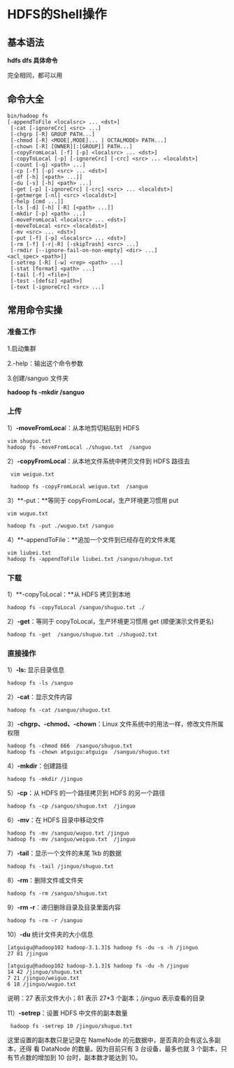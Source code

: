 # HDFS的Shell操作

## **基本语法** 

**hdfs dfs 具体命令**

完全相同，都可以用



## 命令大全

```
bin/hadoop fs
[-appendToFile <localsrc> ... <dst>]
 [-cat [-ignoreCrc] <src> ...]
 [-chgrp [-R] GROUP PATH...]
 [-chmod [-R] <MODE[,MODE]... | OCTALMODE> PATH...]
 [-chown [-R] [OWNER][:[GROUP]] PATH...]
 [-copyFromLocal [-f] [-p] <localsrc> ... <dst>]
 [-copyToLocal [-p] [-ignoreCrc] [-crc] <src> ... <localdst>]
 [-count [-q] <path> ...]
 [-cp [-f] [-p] <src> ... <dst>]
 [-df [-h] [<path> ...]]
 [-du [-s] [-h] <path> ...]
 [-get [-p] [-ignoreCrc] [-crc] <src> ... <localdst>]
 [-getmerge [-nl] <src> <localdst>]
 [-help [cmd ...]]
 [-ls [-d] [-h] [-R] [<path> ...]]
 [-mkdir [-p] <path> ...]
 [-moveFromLocal <localsrc> ... <dst>]
 [-moveToLocal <src> <localdst>]
 [-mv <src> ... <dst>]
 [-put [-f] [-p] <localsrc> ... <dst>]
 [-rm [-f] [-r|-R] [-skipTrash] <src> ...]
 [-rmdir [--ignore-fail-on-non-empty] <dir> ...]
<acl_spec> <path>]]
 [-setrep [-R] [-w] <rep> <path> ...]
 [-stat [format] <path> ...]
 [-tail [-f] <file>]
 [-test -[defsz] <path>]
 [-text [-ignoreCrc] <src> ...]
```



## 常用命令实操

### 准备工作

1.启动集群

2.-help：输出这个命令参数

3.创建/sanguo 文件夹

**hadoop fs -mkdir /sanguo**



### 上传

1）**-moveFromLoca**l：从本地剪切粘贴到 HDFS

```shell
vim shuguo.txt
hadoop fs -moveFromLocal ./shuguo.txt  /sanguo
```



2）**-copyFromLocal**：从本地文件系统中拷贝文件到 HDFS 路径去

```shell
 vim weiguo.txt

 hadoop fs -copyFromLocal weiguo.txt  /sanguo
```



3）**-put：**等同于 copyFromLocal，生产环境更习惯用 put

```shell
vim wuguo.txt

hadoop fs -put ./wuguo.txt /sanguo
```



4）**-appendToFile：**追加一个文件到已经存在的文件末尾

```shell
vim liubei.txt
hadoop fs -appendToFile liubei.txt /sanguo/shuguo.txt
```



### 下载

1）**-copyToLocal：**从 HDFS 拷贝到本地

```shell
hadoop fs -copyToLocal /sanguo/shuguo.txt ./
```



2）**-get**：等同于 copyToLocal，生产环境更习惯用 get (顺便演示文件更名)

```shell
hadoop fs -get  /sanguo/shuguo.txt ./shuguo2.txt
```



### 直接操作

1）**-ls:** 显示目录信息 

```shell
hadoop fs -ls /sanguo
```



2）**-cat**：显示文件内容 

```shell
hadoop fs -cat /sanguo/shuguo.txt
```



3）**-chgrp、-chmod、-chown**：Linux 文件系统中的用法一样，修改文件所属权限 

```shell
hadoop fs -chmod 666  /sanguo/shuguo.txt
hadoop fs -chown atguigu:atguigu  /sanguo/shuguo.txt
```



 4）**-mkdir**：创建路径

```shell
hadoop fs -mkdir /jinguo
```





5）**-cp**：从 HDFS 的一个路径拷贝到 HDFS 的另一个路径 

```shell
hadoop fs -cp /sanguo/shuguo.txt  /jinguo
```



6）**-mv**：在 HDFS 目录中移动文件

```shell
hadoop fs -mv /sanguo/wuguo.txt /jinguo
hadoop fs -mv /sanguo/weiguo.txt  /jinguo
```



 7）**-tail**：显示一个文件的末尾 1kb 的数据 

```shell
hadoop fs -tail /jinguo/shuguo.txt
```



8）**-rm**：删除文件或文件夹

```shell
hadoop fs -rm /sanguo/shuguo.txt
```



 9）**-rm -r**：递归删除目录及目录里面内容 

```shell
hadoop fs -rm -r /sanguo
```



10）**-du** 统计文件夹的大小信息

```shell
[atguigu@hadoop102 hadoop-3.1.3]$ hadoop fs -du -s -h /jinguo
27 81 /jinguo

[atguigu@hadoop102 hadoop-3.1.3]$ hadoop fs -du -h /jinguo
14 42 /jinguo/shuguo.txt
7 21 /jinguo/weiguo.txt
6 18 /jinguo/wuguo.txt
```

说明：27 表示文件大小；81 表示 27*3 个副本；/jinguo 表示查看的目录



11）**-setrep**：设置 HDFS 中文件的副本数量

```shell
 hadoop fs -setrep 10 /jinguo/shuguo.txt
```

这里设置的副本数只是记录在 NameNode 的元数据中，是否真的会有这么多副本，还得 看 DataNode 的数量。因为目前只有 3 台设备，最多也就 3 个副本，只有节点数的增加到 10 台时，副本数才能达到 10。
